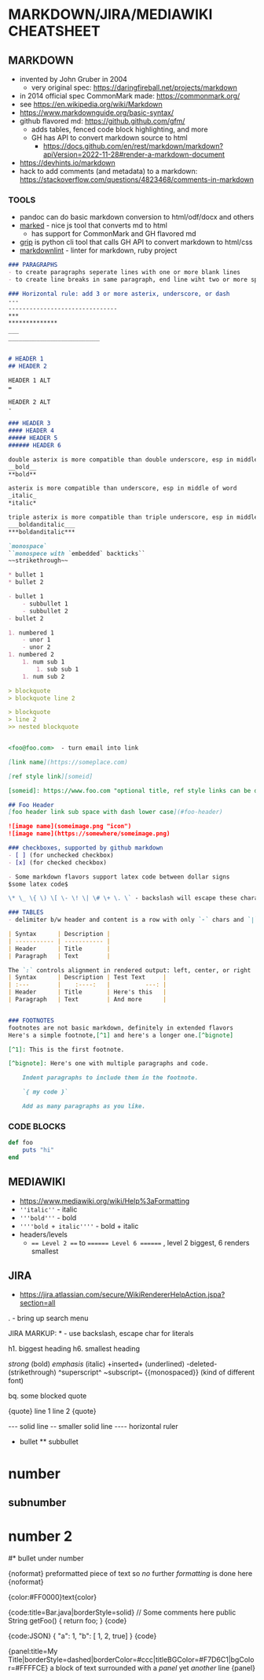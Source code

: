 # MARKDOWN/JIRA/MEDIAWIKI CHEATSHEET

## MARKDOWN
- invented by John Gruber in 2004
    - very original spec: https://daringfireball.net/projects/markdown
- in 2014 official spec CommonMark made: https://commonmark.org/
- see https://en.wikipedia.org/wiki/Markdown
- https://www.markdownguide.org/basic-syntax/
- github flavored md: https://github.github.com/gfm/
    - adds tables, fenced code block highlighting, and more
    - GH has API to convert markdown source to html 
        - https://docs.github.com/en/rest/markdown/markdown?apiVersion=2022-11-28#render-a-markdown-document
- https://devhints.io/markdown
- hack to add comments (and metadata) to a markdown: https://stackoverflow.com/questions/4823468/comments-in-markdown
### TOOLS
- pandoc can do basic markdown conversion to html/odf/docx and others
- [marked](https://github.com/markedjs/marked) - nice js tool that converts md to html
    - has support for CommonMark and GH flavored md
- [grip](https://github.com/joeyespo/grip) is python cli tool that calls GH API to convert markdown to html/css
- [markdownlint](https://github.com/markdownlint/markdownlint) - linter for markdown, ruby project

```markdown
### PARAGRAPHS
- to create paragraphs seperate lines with one or more blank lines
- to create line breaks in same paragraph, end line wiht two or more spaces

### Horizontal rule: add 3 or more asterix, underscore, or dash
---
-------------------------------
***
**************
___
__________________________


# HEADER 1
## HEADER 2

HEADER 1 ALT
=

HEADER 2 ALT
-

### HEADER 3
#### HEADER 4
##### HEADER 5
###### HEADER 6

double asterix is more compatible than double underscore, esp in middle of word
__bold__  
**bold**  

asterix is more compatible than underscore, esp in middle of word
_italic_  
*italic*  

triple asterix is more compatible than triple underscore, esp in middle of word
___boldanditalic___  
***boldanditalic*** 

`monospace`  
``monospece with `embedded` backticks``
~~strikethrough~~  

* bullet 1
* bullet 2

- bullet 1
    - subbullet 1
    - subbullet 2
- bullet 2

1. numbered 1
    - unor 1
    - unor 2
1. numbered 2
    1. num sub 1
        1. sub sub 1
    1. num sub 2

> blockquote
> blockquote line 2

> blockquote
> line 2
>> nested blockquote


<foo@foo.com>  - turn email into link

[link name](https://someplace.com)

[ref style link][someid]

[someid]: https://www.foo.com "optional title, ref style links can be declared anywhere in doc"

## Foo Header
[foo header link sub space with dash lower case](#foo-header)

![image name](someimage.png "icon")
![image name](https://somewhere/someimage.png)

### checkboxes, supported by github markdown
- [ ] (for unchecked checkbox)
- [x] (for checked checkbox)

- Some markdown flavors support latex code between dollar signs
$some latex code$

\* \_ \{ \) \[ \- \! \| \# \+ \. \` - backslash will escape these characters

### TABLES
- delimiter b/w header and content is a row with only `-` chars and `|`s

| Syntax      | Description |
| ----------- | ----------- |
| Header      | Title       |
| Paragraph   | Text        |

The `:` controls alignment in rendered output: left, center, or right 
| Syntax      | Description | Test Text     |
| :---        |    :----:   |          ---: |
| Header      | Title       | Here's this   |
| Paragraph   | Text        | And more      |


### FOOTNOTES
footnotes are not basic markdown, definitely in extended flavors 
Here's a simple footnote,[^1] and here's a longer one.[^bignote]

[^1]: This is the first footnote.

[^bignote]: Here's one with multiple paragraphs and code.

    Indent paragraphs to include them in the footnote.

    `{ my code }`

    Add as many paragraphs as you like.
```

### CODE BLOCKS
```ruby
def foo
    puts "hi"
end
```



## MEDIAWIKI
- https://www.mediawiki.org/wiki/Help%3aFormatting
- `''italic''` - italic
- `'''bold'''` - bold
- `''''bold + italic''''` - bold + italic
- headers/levels
    - `== Level 2 ==` to `====== Level 6 ======` , level 2 biggest, 6 renders smallest



## JIRA
- https://jira.atlassian.com/secure/WikiRendererHelpAction.jspa?section=all

.  - bring up search menu

JIRA MARKUP:
\* - use backslash, escape char for literals

h1. biggest heading
h6. smallest heading

*strong*  (bold)
_emphasis_ (italic)
+inserted+  (underlined)
-deleted-  (strikethrough)
^superscript^
~subscript~
{{monospaced}}  (kind of different font)

bq. some blocked quote

{quote}
line 1
line 2
{quote}

---    solid line
--     smaller solid line
----   horizontal ruler

* bullet
** subbullet

# number
## subnumber
# number 2
#* bullet under number

{noformat}
preformatted piece of text
 so *no* further _formatting_ is done here
{noformat}

{color:#FF0000}text{color}

{code:title=Bar.java|borderStyle=solid}
// Some comments here
public String getFoo()
{
    return foo;
}
{code}

{code:JSON}
{ "a": 1, "b": [ 1, 2, true] }
{code}

{panel:title=My Title|borderStyle=dashed|borderColor=#ccc|titleBGColor=#F7D6C1|bgColor=#FFFFCE}
a block of text surrounded with a *panel*
yet _another_ line
{panel}
